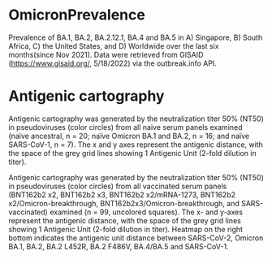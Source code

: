 # OmicronPrevalence

Prevalence of BA.1, BA.2, BA.2.12.1, BA.4 and BA.5 in A) Singapore, B) South Africa, C) the United States, and D) Worldwide over the last six months(since Nov 2021). Data were retrieved from GISAID (https://www.gisaid.org/, 5/18/2022) via the outbreak.info API.


# Antigenic cartography

Antigenic cartography was generated by the neutralization titer 50% (NT50) in  pseudoviruses (color circles) from all naive serum panels examined (naïve ancestral, n = 20; naïve Omicron BA.1 and BA.2, n = 16; and naïve SARS-CoV-1, n = 7). The x and y axes represent the antigenic distance, with the space of the grey grid lines showing 1 Antigenic Unit (2-fold dilution in titer). 

Antigenic cartography was generated by the neutralization titer 50% (NT50) in pseudoviruses (color circles) from all vaccinated serum panels (BNT162b2 x2, BNT162b2 x3, BNT162b2 x2/mRNA-1273, BNT162b2 x2/Omicron-breakthrough, BNT162b2x3/Omicron-breakthrough, and SARS-vaccinated) examined (n = 99, uncolored squares). The x- and y-axes represent the antigenic distance, with the space of the grey grid lines showing 1 Antigenic Unit (2-fold dilution in titer). Heatmap on the right bottom indicates the antigenic unit distance between SARS-CoV-2, Omicron BA.1, BA.2, BA.2 L452R, BA.2 F486V, BA.4/BA.5 and SARS-CoV-1.

